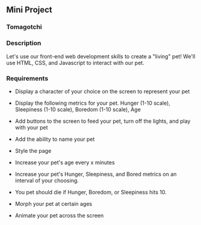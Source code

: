 ## Mini Project
### Tomagotchi

### Description

Let's use our front-end web development skills to create a "living" pet! We'll use HTML, CSS, and Javascript to interact with our pet.

### Requirements

- Display a character of your choice on the screen to represent your pet
- Display the following metrics for your pet. Hunger (1-10 scale), Sleepiness (1-10 scale), Boredom (1-10 scale), Age
- Add buttons to the screen to feed your pet, turn off the lights, and play with your pet
- Add the ability to name your pet
- Style the page

- Increase your pet's age every x minutes
- Increase your pet's Hunger, Sleepiness, and Bored metrics on an interval of your choosing.
- You pet should die if Hunger, Boredom, or Sleepiness hits 10.

- Morph your pet at certain ages
- Animate your pet across the screen

